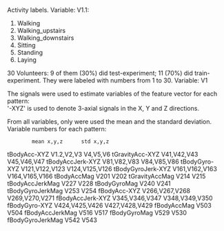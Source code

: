 Activity labels.  Variable: V1.1:

1. Walking
2. Walking_upstairs
3. Walking_downstairs
4. Sitting
5. Standing
6. Laying

30 Volunteers: 9 of them (30%) did test-experiment;  11 (70%) did train-experiment.  They were 
labeled with numbers from 1 to 30.  Variable: V1


The signals were used to estimate variables of the feature vector for each pattern:  
'-XYZ' is used to denote 3-axial signals in the X, Y and Z directions.

From all variables, only were used the mean and the standard deviation. Variable numbers for each pattern:

			mean x,y,z      std x,y,z
tBodyAcc-XYZ		V1.2,V2,V3      V4,V5,V6
tGravityAcc-XYZ         V41,V42,V43     V45,V46,V47
tBodyAccJerk-XYZ        V81,V82,V83     V84,V85,V86
tBodyGyro-XYZ		V121,V122,V123  V124,V125,V126
tBodyGyroJerk-XYZ	V161,V162,V163  V164,V165,V166
tBodyAccMag             V201            V202
tGravityAccMag          V214            V215
tBodyAccJerkMag         V227            V228
tBodyGyroMag            V240            V241
tBodyGyroJerkMag        V253            V254
fBodyAcc-XYZ		V266,V267,V268  V269,V270,V271
fBodyAccJerk-XYZ	V345,V346,V347  V348,V349,V350
fBodyGyro-XYZ           V424,V425,V426  V427,V428,V429
fBodyAccMag             V503            V504
fBodyAccJerkMag         V516            V517
fBodyGyroMag            V529            V530
fBodyGyroJerkMag        V542            V543



